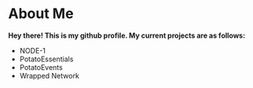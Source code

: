 # About Me
**Hey there! This is my github profile. My current projects are as follows:**

- NODE-1
- PotatoEssentials
- PotatoEvents
- Wrapped Network
